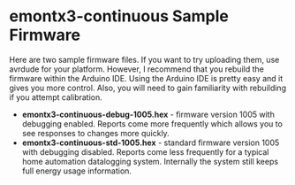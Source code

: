 # emontx3-continuous Sample Firmware

Here are two sample firmware files.  If you want to try uploading
them, use avrdude for your platform.  However, I recommend that you
rebuild the firmware within the Arduino IDE.  Using the Arduino IDE is
pretty easy and it gives you more control.  Also, you will need to
gain familiarity with rebuilding if you attempt calibration.

 * **emontx3-continuous-debug-1005.hex** - firmware version 1005 with debugging enabled.  Reports come more frequently which allows you to see responses to changes more quickly.
 * **emontx3-continuous-std-1005.hex** - standard firmware version 1005 with debugging disabled.  Reports come less frequently for a typical home automation datalogging system.  Internally the system still keeps full energy usage information.
